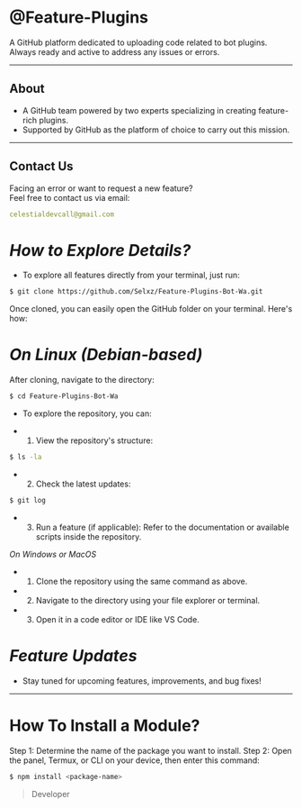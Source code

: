 # **@Feature-Plugins**  

A GitHub platform dedicated to uploading code related to bot plugins. Always ready and active to address any issues or errors.  

---

## **About**  

- A GitHub team powered by two experts specializing in creating feature-rich plugins.  
- Supported by GitHub as the platform of choice to carry out this mission.  

---

## **Contact Us**  

Facing an error or want to request a new feature?  
Feel free to contact us via email:  

```yaml
celestialdevcall@gmail.com
```

# *How to Explore Details?*

- To explore all features directly from your terminal, just run:
```bash
$ git clone https://github.com/Selxz/Feature-Plugins-Bot-Wa.git
```
Once cloned, you can easily open the GitHub folder on your terminal. Here's how:

# *On Linux (Debian-based)*
After cloning, navigate to the directory:
```bash
$ cd Feature-Plugins-Bot-Wa
```
- To explore the repository, you can:

- 1. View the repository's structure:
 ```bash
$ ls -la
```
- 2. Check the latest updates:
```bash
$ git log
```
- 3. Run a feature (if applicable):
Refer to the documentation or available scripts inside the repository.

*On Windows or MacOS*

- 1. Clone the repository using the same command as above.
- 2. Navigate to the directory using your file explorer or terminal.
- 3. Open it in a code editor or IDE like VS Code.

# *Feature Updates*

- Stay tuned for upcoming features, improvements, and bug fixes!

---

# How To Install a Module?
Step 1: Determine the name of the package you want to install.
Step 2: Open the panel, Termux, or CLI on your device, then enter this command:

```bash
$ npm install <package-name>
```

> Developer
